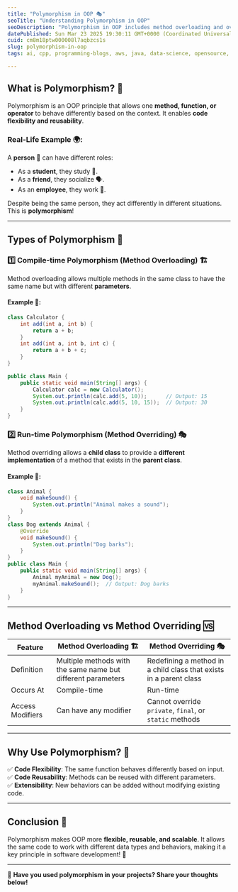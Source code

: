 ```yaml
---
title: "Polymorphism in OOP 🎭"
seoTitle: "Understanding Polymorphism in OOP"
seoDescription: "Polymorphism in OOP includes method overloading and overriding, enhancing code flexibility, reusability, and scalability in software development"
datePublished: Sun Mar 23 2025 19:30:11 GMT+0000 (Coordinated Universal Time)
cuid: cm8m18ptw000008l7aqbzcs1s
slug: polymorphism-in-oop
tags: ai, cpp, programming-blogs, aws, java, data-science, opensource, computer-science, developer, coding, devops, object-oriented-programming, polymorphism, codenewbies, devops-articles

---
```


## What is Polymorphism? 🤔
Polymorphism is an OOP principle that allows one **method, function, or operator** to behave differently based on the context. It enables **code flexibility and reusability**.

### Real-Life Example 🌍:
A **person** 🧑 can have different roles:
- As a **student**, they study 📖.
- As a **friend**, they socialize 🗣️.
- As an **employee**, they work 💼.

Despite being the same person, they act differently in different situations. This is **polymorphism**!

---

## Types of Polymorphism 🔄

### 1️⃣ Compile-time Polymorphism (Method Overloading) 🏗️
Method overloading allows multiple methods in the same class to have the same name but with different **parameters**.

#### Example 📌:
```java
class Calculator {
    int add(int a, int b) {
        return a + b;
    }
    int add(int a, int b, int c) {
        return a + b + c;
    }
}

public class Main {
    public static void main(String[] args) {
        Calculator calc = new Calculator();
        System.out.println(calc.add(5, 10));      // Output: 15
        System.out.println(calc.add(5, 10, 15));  // Output: 30
    }
}
```

### 2️⃣ Run-time Polymorphism (Method Overriding) 🎭
Method overriding allows a **child class** to provide a **different implementation** of a method that exists in the **parent class**.

#### Example 📌:
```java
class Animal {
    void makeSound() {
        System.out.println("Animal makes a sound");
    }
}
class Dog extends Animal {
    @Override
    void makeSound() {
        System.out.println("Dog barks");
    }
}
public class Main {
    public static void main(String[] args) {
        Animal myAnimal = new Dog();
        myAnimal.makeSound();  // Output: Dog barks
    }
}
```

---

## Method Overloading vs Method Overriding 🆚
| Feature           | Method Overloading 🏗️        | Method Overriding 🎭        |
|-----------------|-------------------------|-------------------------|
| Definition      | Multiple methods with the same name but different parameters | Redefining a method in a child class that exists in a parent class |
| Occurs At      | Compile-time              | Run-time                |
| Access Modifiers | Can have any modifier     | Cannot override `private`, `final`, or `static` methods |

---

## Why Use Polymorphism? 🤔
✅ **Code Flexibility**: The same function behaves differently based on input.  
✅ **Code Reusability**: Methods can be reused with different parameters.  
✅ **Extensibility**: New behaviors can be added without modifying existing code.

---

## Conclusion 🎯
Polymorphism makes OOP more **flexible, reusable, and scalable**. It allows the same code to work with different data types and behaviors, making it a key principle in software development! 🚀

---

💬 **Have you used polymorphism in your projects? Share your thoughts below!**


